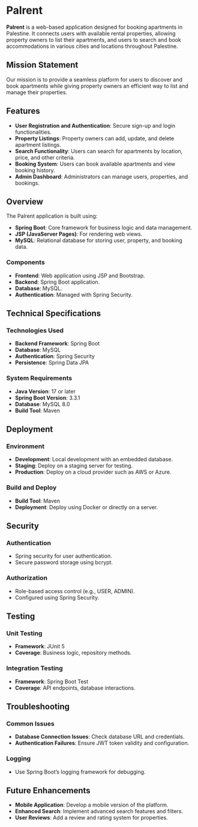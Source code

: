 # Palrent

**Palrent** is a web-based application designed for booking apartments in Palestine. It connects users with available rental properties, allowing property owners to list their apartments, and users to search and book accommodations in various cities and locations throughout Palestine.

## Mission Statement

Our mission is to provide a seamless platform for users to discover and book apartments while giving property owners an efficient way to list and manage their properties.

## Features

- **User Registration and Authentication**: Secure sign-up and login functionalities.
- **Property Listings**: Property owners can add, update, and delete apartment listings.
- **Search Functionality**: Users can search for apartments by location, price, and other criteria.
- **Booking System**: Users can book available apartments and view booking history.
- **Admin Dashboard**: Administrators can manage users, properties, and bookings.

## Overview

The Palrent application is built using:

- **Spring Boot**: Core framework for business logic and data management.
- **JSP (JavaServer Pages)**: For rendering web views.
- **MySQL**: Relational database for storing user, property, and booking data.

### Components

- **Frontend**: Web application using JSP and Bootstrap.
- **Backend**: Spring Boot application.
- **Database**: MySQL.
- **Authentication**: Managed with Spring Security.

## Technical Specifications

### Technologies Used

- **Backend Framework**: Spring Boot
- **Database**: MySQL
- **Authentication**: Spring Security
- **Persistence**: Spring Data JPA

### System Requirements

- **Java Version**: 17 or later
- **Spring Boot Version**: 3.3.1
- **Database**: MySQL 8.0
- **Build Tool**: Maven

## Deployment

### Environment

- **Development**: Local development with an embedded database.
- **Staging**: Deploy on a staging server for testing.
- **Production**: Deploy on a cloud provider such as AWS or Azure.

### Build and Deploy

- **Build Tool**: Maven
- **Deployment**: Deploy using Docker or directly on a server.

## Security

### Authentication

- Spring security for user authentication.
- Secure password storage using bcrypt.

### Authorization

- Role-based access control (e.g., USER, ADMIN).
- Configured using Spring Security.

## Testing

### Unit Testing

- **Framework**: JUnit 5
- **Coverage**: Business logic, repository methods.

### Integration Testing

- **Framework**: Spring Boot Test
- **Coverage**: API endpoints, database interactions.


## Troubleshooting

### Common Issues

- **Database Connection Issues**: Check database URL and credentials.
- **Authentication Failures**: Ensure JWT token validity and configuration.

### Logging

- Use Spring Boot’s logging framework for debugging.

## Future Enhancements

- **Mobile Application**: Develop a mobile version of the platform.
- **Enhanced Search**: Implement advanced search features and filters.
- **User Reviews**: Add a review and rating system for properties.


